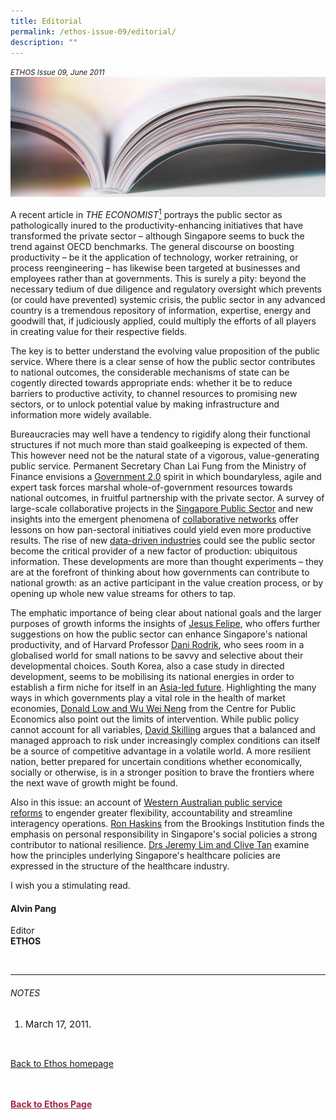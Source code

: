 ```yaml
---
title: Editorial
permalink: /ethos-issue-09/editorial/
description: ""
---
```

<style>

.back a
{
	color: #9f2943;
	font-weight: bold;
}

#banner img
{
	width:100%;
}
	
.author
{
border-bottom: 1px solid black;
margin-top:40px;
padding-bottom:30px;
border-top: 1px solid black;	

}

.author p {
	font-size: 0.9em;
	line-height:24px !important;
	}	

.break
{
   border-top: 1px solid  black;
   border-bottom: 1px solid black;
	 padding:20px;
	text-align:center;
	margin-top:50px;
}
	
.break1
{
font-family: Georgia;
	font-size:20px;
	font-style: italic;
	font-weight: bold;
}

.boxheader {
	color: white !important;
	}	

.containerbox {
	background-color: #eceedb;
	border-radius: 10px;
	padding: 5%;
	margin-top: 5%;
	
	}	

li {
	font-size: 15px !important;
	
	}	

</style>

<em><small>ETHOS Issue 09, June 2011</small></em>
<img src="/images/Landing_Banner_Images/knowledge_editorial_banner_01.jpg">

  
<p>A recent article in <em>THE ECONOMIST</em><a href="#notes"><sup>1</sup></a> portrays the public sector as pathologically inured to the productivity-enhancing initiatives that have transformed the private sector – although Singapore seems to buck the trend against OECD benchmarks. The general discourse on boosting productivity – be it the application of technology, worker retraining, or process reengineering – has likewise been targeted at businesses and employees rather than at governments. This is surely a pity: beyond the necessary tedium of due diligence and regulatory oversight which prevents (or could have prevented) systemic crisis, the public sector in any advanced country is a tremendous repository of information, expertise, energy and goodwill that, if judiciously applied, could multiply the efforts of all players in creating value for their respective fields.</p>  
  
<p>  
The key is to better understand the evolving value proposition of the public service. Where there is a clear sense of how the public sector contributes to national outcomes, the considerable mechanisms of state can be cogently directed towards appropriate ends: whether it be to reduce barriers to productive activity, to channel resources to promising new sectors, or to unlock potential value by making infrastructure and information more widely available.</p>  
  
<p>  
Bureaucracies may well have a tendency to rigidify along their functional structures if not much more than staid goalkeeping is expected of them. This however need not be the natural state of a vigorous, value-generating public service. Permanent Secretary Chan Lai Fung from the Ministry of Finance envisions a <a href="/ethos-issue-09/government-2/">Government 2.0</a>&nbsp;spirit in which boundaryless, agile and expert task forces marshal whole-of-government resources towards national outcomes, in fruitful partnership with the private sector. A survey of large-scale collaborative projects in the <a href="/ethos-issue-09/reviewing-whole-of-government-collaboration-in-the-singapore-public-service/">Singapore Public Sector</a>&nbsp;and new insights into the emergent phenomena of <a href="/ethos-issue-09/networked-governance-why-it-is-different-and-how-it-can-work/">collaborative networks</a>&nbsp;offer lessons on how pan-sectoral initiatives could yield even more productive results. The rise of new <a href="/ethos-issue-09/the-age-of-big-data/">data-driven industries</a>&nbsp;could see the public sector become the critical provider of a new factor of production: ubiquitous information. These developments are more than thought experiments – they are at the forefront of thinking about how governments can contribute to national growth: as an active participant in the value creation process, or by opening up whole new value streams for others to tap.</p>  
  
<p>  
The emphatic importance of being clear about national goals and the larger purposes of growth informs the insights of <a href="/ethos-issue-09/that-elixir-called-productivity-ten-implications-for-singapore/">Jesus Felipe</a>, who offers further suggestions on how the public sector can enhance Singapore's national productivity, and of Harvard Professor <a href="/ethos-issue-09/global-growth-local-governance/">Dani Rodrik</a>, who sees room in a globalised world for small nations to be savvy and selective about their developmental choices. South Korea, also a case study in directed development, seems to be mobilising its national energies in order to establish a firm niche for itself in an <a href="/ethos-issue-09/five-reasons-korea-is-the-future/">Asia-led future</a>. Highlighting the many ways in which governments play a vital role in the health of market economies, <a href="/ethos-issue-09/government-and-markets-in-a-well-functioning-economy/">Donald Low and Wu Wei Neng</a>&nbsp;from the Centre for Public Economics also point out the limits of intervention. While public policy cannot account for all variables, <a href="/ethos-issue-09/risk-and-resilience-in-a-changing-world/">David Skilling</a>&nbsp;argues that a balanced and managed approach to risk under increasingly complex conditions can itself be a source of competitive advantage in a volatile world. A more resilient nation, better prepared for uncertain conditions whether economically, socially or otherwise, is in a stronger position to brave the frontiers where the next wave of growth might be found.</p>  
  
<p>  
Also in this issue: an account of <a href="modernising-public-sector-management-recent-reforms-in-western-australia.html">Western Australian public service reforms</a>&nbsp;to engender greater flexibility, accountability and streamline interagency operations. <a href="opinion-social-policy-in-singapore-a-crucible-of-individual-responsibility.html">Ron Haskins</a>&nbsp;from the Brookings Institution finds the emphasis on personal responsibility in Singapore's social policies a strong contributor to national resilience. <a href="strategic-orientations-in-singapore-healthcare.html">Drs Jeremy Lim and Clive Tan</a>&nbsp;examine how the principles underlying Singapore's healthcare policies are expressed in the structure of the healthcare industry.</p>  
  
<p>  
I wish you a stimulating read.</p>  
  
<h4>Alvin Pang</h4>  
  
<p>Editor  
<br>  
<strong>ETHOS</strong></p>  
  
<br>  
  
<hr>  
  
<h6><a name="notes"></a>NOTES</h6>  
  
<ol>  
<li class="small-text">March 17, 2011.</li>  
</ol>  
  
<br>  
  
<p><a href="../../ethos.html">Back to Ethos homepage</a></p>




<br>
<br>	
<div class="back">
<a href="/ethos/">Back to Ethos Page</a>	
</div>